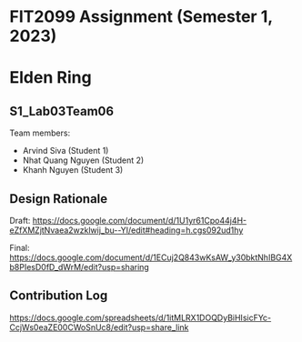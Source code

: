 # FIT2099 Assignment (Semester 1, 2023)
# Elden Ring

## S1_Lab03Team06
Team members: 
+ Arvind Siva (Student 1)
+ Nhat Quang Nguyen (Student 2)
+ Khanh Nguyen (Student 3)


## Design Rationale
Draft: https://docs.google.com/document/d/1U1yr61Cpo44j4H-eZfXMZjtNvaea2wzklwij_bu--YI/edit#heading=h.cgs092ud1hy

Final: https://docs.google.com/document/d/1ECuj2Q843wKsAW_y30bktNhIBG4Xb8PIesD0fD_dWrM/edit?usp=sharing

## Contribution Log
https://docs.google.com/spreadsheets/d/1itMLRX1DOQDyBiHIsicFYc-CcjWs0eaZE00CWoSnUc8/edit?usp=share_link
